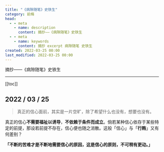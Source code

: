 ```yaml
---
title: "《病隙随笔》史铁生"
category: 前脩
head:
  - - meta
    - name: description
      content: 摘抄——《病隙随笔》史铁生
  - - meta
    - name: keywords
      content: 摘抄 excerpt 病隙随笔 史铁生
created: 2022-03-25 00:00
last_modified: 2022-03-25 00:00
---
```


摘抄——《病隙随笔》史铁生

---

[[toc]]

## 2022 / 03 / 25

> 真正的信心面前，其实是一片空旷，除了希望什么也没有，想要也没有。

真正的信心**不需要福祉以诱导**，**不依赖于条件而成立**。倘若某种信心依存于某些特定的前提，那设若前提不存在，信心便也随之消散。这般「信心」与「**行贿**」又有何差别？

**「不断的苦难才是不断地需要信心的原因，这是信心的原则，不可稍有更动。」**
